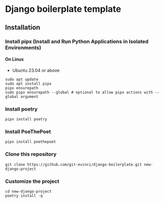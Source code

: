 # Django boilerplate template


## Installation

### Install pipx (Install and Run Python Applications in Isolated Environments)

#### On Linux

- Ubuntu 23.04 or above

```
sudo apt update
sudo apt install pipx
pipx ensurepath
sudo pipx ensurepath --global # optional to allow pipx actions with --global argument
```

### Install poetry 
```
pipx install poetry
```

### Install PoeThePoet
```
pipx install poethepoet
```

### Clone this repository
```
git clone https://github.com/git-evinci/django-boilerplate.git new-django-project
```
### Customize the project
```
cd new-django-project
poetry install -q 

```
